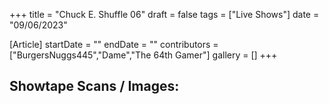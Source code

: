 +++
title = "Chuck E. Shuffle 06"
draft = false
tags = ["Live Shows"]
date = "09/06/2023"

[Article]
startDate = ""
endDate = ""
contributors = ["BurgersNuggs445","Dame","The 64th Gamer"]
gallery = []
+++
<h2> Showtape Scans / Images: </h2>
